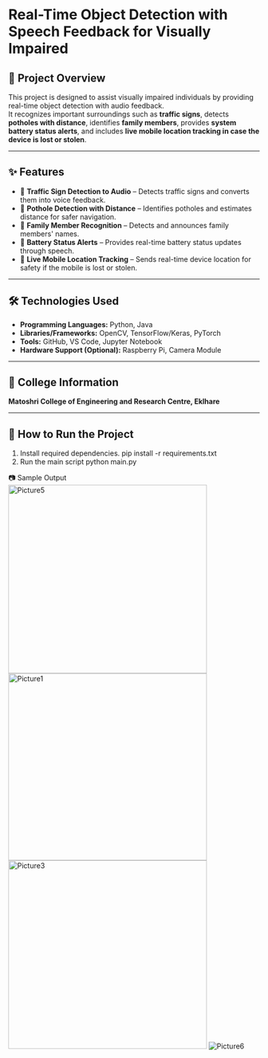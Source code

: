 # Real-Time Object Detection with Speech Feedback for Visually Impaired

## 📌 Project Overview
This project is designed to assist visually impaired individuals by providing real-time object detection with audio feedback.  
It recognizes important surroundings such as **traffic signs**, detects **potholes with distance**, identifies **family members**, provides **system battery status alerts**, and includes **live mobile location tracking in case the device is lost or stolen**.  

---

## ✨ Features
- 🔹 **Traffic Sign Detection to Audio** – Detects traffic signs and converts them into voice feedback.  
- 🔹 **Pothole Detection with Distance** – Identifies potholes and estimates distance for safer navigation.  
- 🔹 **Family Member Recognition** – Detects and announces family members' names.  
- 🔹 **Battery Status Alerts** – Provides real-time battery status updates through speech.  
- 🔹 **Live Mobile Location Tracking** – Sends real-time device location for safety if the mobile is lost or stolen.  

---

## 🛠️ Technologies Used
- **Programming Languages:** Python, Java  
- **Libraries/Frameworks:** OpenCV, TensorFlow/Keras, PyTorch  
- **Tools:** GitHub, VS Code, Jupyter Notebook  
- **Hardware Support (Optional):** Raspberry Pi, Camera Module  

---

## 🏫 College Information
**Matoshri College of Engineering and Research Centre, Eklhare**  

---

## 🚀 How to Run the Project
1) Install required dependencies.
  pip install -r requirements.txt
2) Run the main script
   python main.py

📷 Sample Output
<img width="398" height="378" alt="Picture5" src="https://github.com/user-attachments/assets/1b85045a-9291-48b4-88bb-4c2a276fbf14" />
<img width="398" height="375" alt="Picture1" src="https://github.com/user-attachments/assets/97154c66-32d2-4e99-ae7d-2c2ea7e21428" />
<img width="398" height="378" alt="Picture3" src="https://github.com/user-attachments/assets/e1df4d8f-a9a3-4425-b99f-22635d857504" />
![Picture6](https://github.com/user-attachments/assets/50100c25-cc98-4d02-af24-91730be9203a)





